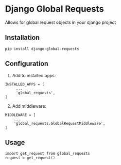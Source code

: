 # Django Global Requests

Allows for global request objects in your django project

## Installation

`pip install django-global-requests`

## Configuration

1. Add to installed apps:

```
INSTALLED_APPS = [
     ...
     'global_requests',
]
```

2. Add middleware:
```
MIDDLEWARE = [
    ...
    'global_requests.GlobalRequestMiddleware',
]

```

## Usage

```
import get_request from global_requests
request = get_request()
```



  